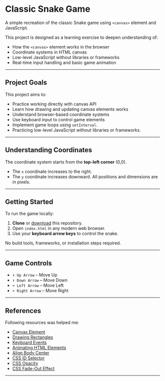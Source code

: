 # Classic Snake Game

A simple recreation of the classic Snake game using `<canvas>` element and JavaScript.

This project is designed as a learning exercise to deepen understanding of:

- How the `<canvas>` element works in the browser
- Coordinate systems in HTML canvas
- Low-level JavaScript without libraries or frameworks
- Real-time input handling and basic game animation

---

## Project Goals

This project aims to:

- Practice working directly with canvas API
- Learn how drawing and updating canvas elements works
- Understand browser-based coordinate systems
- Use keyboard input to control game elements
- Implement game loops using `setInterval`.
- Practicing low-level JavaScript without libraries or frameworks.

---

## Understanding Coordinates

The coordinate system starts from the **top-left corner** (0,0). 
- The `x` coordinate increases to the right.
- The `y` coordinate increases downward.
All positions and dimensions are in pixels.

---

## Getting Started

To run the game locally:

1. **Clone** or [download](https://github.com/p-r-a-v-i-n/snake-game) this repository.
2. Open `index.html` in any modern web browser.
3. Use your **keyboard arrow keys** to control the snake.

No build tools, frameworks, or installation steps required.

---

## Game Controls

- `⬆️ Up Arrow` – Move Up  
- `⬇️ Down Arrow` – Move Down  
- `⬅️ Left Arrow` – Move Left  
- `➡️ Right Arrow` – Move Right

---

## References

Following resources was helped me:

- [Canvas Element](https://www.w3schools.com/html/html5_canvas.asp)
- [Drawing Rectangles](https://developer.mozilla.org/en-US/docs/Web/HTML/Reference/Elements/canvas)
- [Keyboard Events](https://developer.mozilla.org/en-US/docs/Web/API/Element/keydown_event)
- [Animating HTML Elements](https://www.w3schools.com/js/js_htmldom_animate.asp)
- [Align Body Center](https://stackoverflow.com/questions/6464592/how-to-align-entire-html-body-to-the-center)
- [CSS ID Selector](https://www.w3schools.com/cssref/sel_id.php)
- [CSS Opacity](https://www.w3schools.com/css/css_image_transparency.asp)
- [CSS Fade-Out Effect](https://stackoverflow.com/questions/15907079/css3-transition-fade-out-effect)

---

